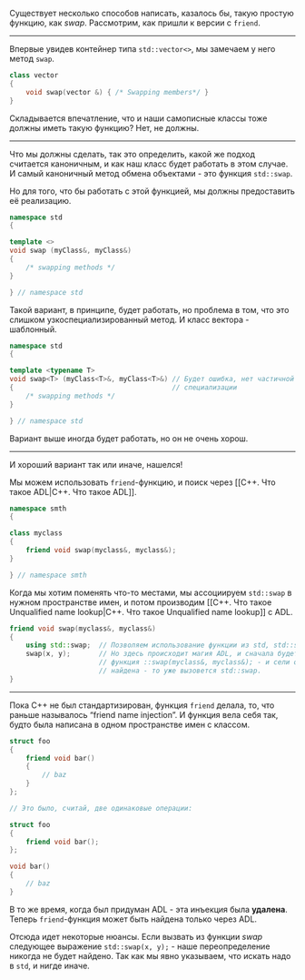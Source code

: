 Существует несколько способов написать, казалось бы, такую простую функцию, как $swap$﻿. Рассмотрим, как пришли к версии с `friend`﻿.

---

Впервые увидев контейнер типа `std::vector<>`﻿, мы замечаем у него метод `swap`﻿.

```C++
class vector
{
	void swap(vector &) { /* Swapping members*/ }
}
```

Складывается впечатление, что и наши самописные классы тоже должны иметь такую функцию? Нет, не должны.

---

Что мы должны сделать, так это определить, какой же подход считается каноничным, и как наш класс будет работать в этом случае. И самый каноничный метод обмена объектами - это функция `std::swap`﻿.

Но для того, что бы работать с этой функцией, мы должны предоставить её реализацию.

```C++
namespace std
{

template <>
void swap (myClass&, myClass&)
{
	/* swapping methods */
}

} // namespace std
```

Такой вариант, в принципе, будет работать, но проблема в том, что это слишком узкоспециализированный метод. И класс вектора - шаблонный.

```C++
namespace std
{

template <typename T>
void swap<T> (myClass<T>&, myClass<T>&) // Будет ошибка, нет частичной
{                                       // специализации
	/* swapping methods */
}

} // namespace std
```

Вариант выше иногда будет работать, но он не очень хорош.

---

И хороший вариант так или иначе, нашелся!

Мы можем использовать `friend`﻿-функцию, и поиск через [[C++. Что такое ADL|C++. Что такое ADL]].

```C++
namespace smth
{

class myclass
{
	friend void swap(myclass&, myclass&);
}

} // namespace smth
```

Когда мы хотим поменять что-то местами, мы ассоциируем `std::swap`﻿ в нужном пространстве имен, и потом производим [[С++. Что такое Unqualified name lookup|С++. Что такое Unqualified name lookup]] с ADL.

```C++
friend void swap(myclass&, myclass&)
{
	using std::swap;  // Позволяем использование функции из std, std::swap
	swap(x, y);       // Но здесь происходит магия ADL, и сначала будет искаться
                      // функция ::swap(myclass&, myclass&); - и сели она не будет 
					  // найдена - то уже вызовется std::swap.
}
```

---

Пока C++ не был стандартизирован, функция `friend`﻿ делала, то, что раньше называлось “friend name injection”. И функция вела себя так, будто была написана в одном пространстве имен с классом.

```C++
struct foo
{
    friend void bar()
    {
        // baz
    }
};

// Это было, считай, две одинаковые операции:

struct foo
{
    friend void bar();
};

void bar()
{
    // baz
}
```

В то же время, когда был придуман ADL - эта инъекция была **удалена**. Теперь `friend`﻿-функция может быть найдена только через ADL.

Отсюда идет некоторые нюансы. Если вызвать из функции $swap$﻿ следующее выражение `std::swap(x, y);`﻿ - наше переопределение никогда не будет найдено. Так как мы явно указываем, что искать надо в `std`﻿, и нигде иначе.